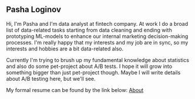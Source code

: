 ## Pasha Loginov

Hi, I'm Pasha and I'm data analyst at fintech company.
At work I do a broad list of data-related tasks starting from data cleaning and ending with prototyping ML-models to enhance our internal marketing decision-making processes.
I'm really happy that my interests and my job are in sync, so my interests and hobbies are a bit data-related also.

Currently I'm trying to brush up my fundamental knowledge about statistics and also do some pet-project about A/B tests. I hope it will grow into something bigger than just pet-project though.
Maybe I will write details about A/B testing here, but we'll see. 

My formal resume can be found by the link below:
[About](./posts/cv.md)
